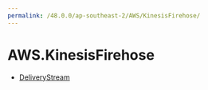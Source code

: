 ```yaml
---
permalink: /48.0.0/ap-southeast-2/AWS/KinesisFirehose/
---
```


# AWS.KinesisFirehose



* [DeliveryStream](DeliveryStream.md)